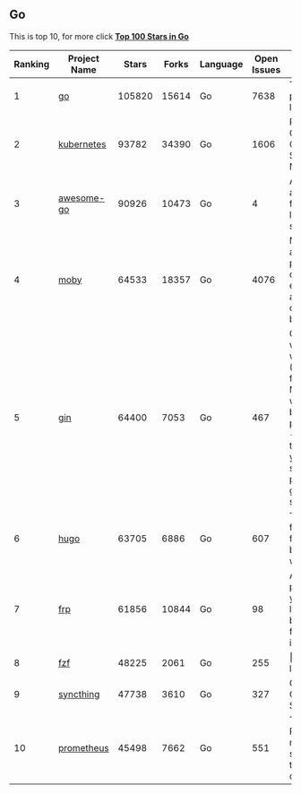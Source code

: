 ## Go

This is top 10, for more click **[Top 100 Stars in Go](Top100/Go.md)**

| Ranking | Project Name | Stars | Forks | Language | Open Issues | Description | Last Commit |
| ------- | ------------ | ----- | ----- | -------- | ----------- | ----------- | ----------- |
| 1 | [go](https://github.com/golang/go) | 105820 | 15614 | Go | 7638 | The Go programming language | 2022-11-17T02:59:14Z |
| 2 | [kubernetes](https://github.com/kubernetes/kubernetes) | 93782 | 34390 | Go | 1606 | Production-Grade Container Scheduling and Management | 2022-11-17T03:00:48Z |
| 3 | [awesome-go](https://github.com/avelino/awesome-go) | 90926 | 10473 | Go | 4 | A curated list of awesome Go frameworks, libraries and software | 2022-11-16T10:02:40Z |
| 4 | [moby](https://github.com/moby/moby) | 64533 | 18357 | Go | 4076 | Moby Project - a collaborative project for the container ecosystem to assemble container-based systems | 2022-11-16T20:36:43Z |
| 5 | [gin](https://github.com/gin-gonic/gin) | 64400 | 7053 | Go | 467 | Gin is a HTTP web framework written in Go (Golang). It features a Martini-like API with much better performance -- up to 40 times faster. If you need smashing performance, get yourself some Gin. | 2022-11-15T07:53:43Z |
| 6 | [hugo](https://github.com/gohugoio/hugo) | 63705 | 6886 | Go | 607 | The world’s fastest framework for building websites. | 2022-11-16T18:17:49Z |
| 7 | [frp](https://github.com/fatedier/frp) | 61856 | 10844 | Go | 98 | A fast reverse proxy to help you expose a local server behind a NAT or firewall to the internet. | 2022-10-31T07:46:46Z |
| 8 | [fzf](https://github.com/junegunn/fzf) | 48225 | 2061 | Go | 255 | :cherry_blossom: A command-line fuzzy finder | 2022-11-16T19:57:47Z |
| 9 | [syncthing](https://github.com/syncthing/syncthing) | 47738 | 3610 | Go | 327 | Open Source Continuous File Synchronization | 2022-11-14T16:02:02Z |
| 10 | [prometheus](https://github.com/prometheus/prometheus) | 45498 | 7662 | Go | 551 | The Prometheus monitoring system and time series database. | 2022-11-16T16:06:31Z |
